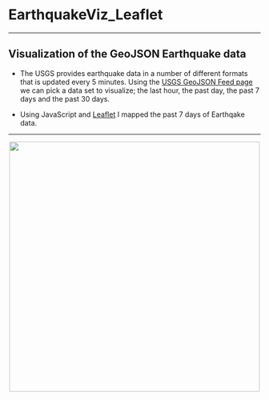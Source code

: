 # EarthquakeViz_Leaflet
------
## Visualization of the GeoJSON Earthquake data
- The USGS provides earthquake data in a number of different formats that is updated every 5 minutes. Using the [USGS GeoJSON Feed page](https://earthquake.usgs.gov/earthquakes/feed/v1.0/geojson.php) we can pick a data set to visualize; the last hour, the past day, the past 7 days and the past 30 days.  

- Using JavaScript and [Leaflet](http://leafletjs.com/) I mapped the past 7 days of Earthqake data. 

-----
<p align="center"> 
  <img src="https://github.com/TomBerton/Earthquake_Visualization/blob/master/images/Earthquake_website.png" width="500"/>
 </p>
